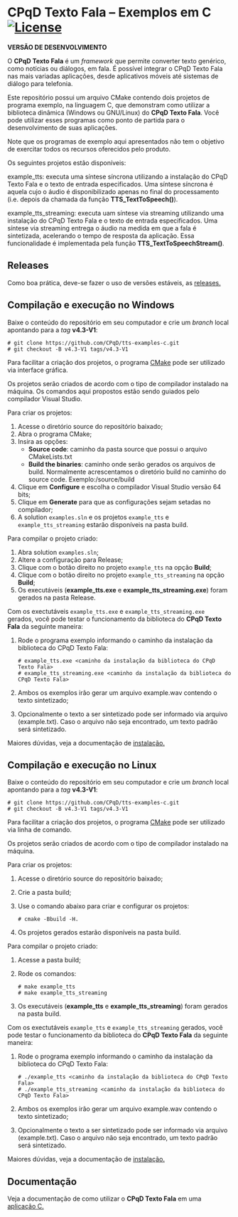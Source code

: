 # CPqD Texto Fala &ndash; Exemplos em C  [![License](https://img.shields.io/badge/License-Apache%202.0-blue.svg)](https://opensource.org/licenses/Apache-2.0)

**VERSÃO DE DESENVOLVIMENTO**

O **CPqD Texto Fala** é um *framework* que permite converter texto genérico, como notícias ou diálogos, em fala. É possível integrar o CPqD Texto Fala nas mais variadas aplicações, desde aplicativos móveis até sistemas de diálogo para telefonia.

Este repositório possui um arquivo CMake contendo dois projetos de programa exemplo, na linguagem C, que demonstram como utilizar a biblioteca dinâmica (Windows ou GNU/Linux) do **CPqD Texto Fala**. Você pode utilizar esses programas como ponto de partida para o desenvolvimento de suas aplicações.

Note que os programas de exemplo aqui apresentados não tem o objetivo de exercitar todos os recursos oferecidos pelo produto.

Os seguintes projetos estão disponíveis:

example_tts: executa uma síntese síncrona utilizando a instalação do CPqD Texto Fala e o texto de entrada especificados. Uma síntese síncrona é aquela cujo o áudio é disponibilizado apenas no final do processamento (i.e. depois da chamada da função **TTS_TextToSpeech()**).

example_tts_streaming: executa uam síntese via streaming utilizando uma instalação do CPqD Texto Fala e o texto de entrada especificados. Uma síntese via streaming entrega o áudio na medida em que a fala é sintetizada, acelerando o tempo de resposta da aplicação. Essa funcionalidade é implementada pela função **TTS_TextToSpeechStream()**.


## Releases

Como boa prática, deve-se fazer o uso de versões estáveis, as [releases.](https://github.com/CPqD/tts-examples-c/releases)


## Compilação e execução no Windows

Baixe o conteúdo do repositório em seu computador e crie um *branch* local apontando para a *tag* **v4.3-V1**:

	# git clone https://github.com/CPqD/tts-examples-c.git
	# git checkout -B v4.3-V1 tags/v4.3-V1

Para facilitar a criação dos projetos, o programa [CMake](https://cmake.org/) pode ser utilizado via interface gráfica.

Os projetos serão criados de acordo com o tipo de compilador instalado na máquina. Os comandos aqui propostos estão sendo guiados pelo compilador Visual Studio.

Para criar os projetos:
1. Acesse o diretório source do repositório baixado;
2. Abra o programa CMake;
3. Insira as opções:
    - **Source code**: caminho da pasta source que possui o arquivo CMakeLists.txt
    - **Build the binaries**: caminho onde serão gerados os arquivos de build. Normalmente acrescentamos o diretório build no caminho do source code. Exemplo:/source/build
4. Clique em **Configure** e escolha o compilador Visual Studio versão 64 bits;
5. Clique em **Generate** para que as configurações sejam setadas no compilador;
6. A solution ``examples.sln`` e os projetos ``example_tts`` e ``example_tts_streaming`` estarão disponíveis na pasta build.


Para compilar o projeto criado:
1. Abra solution ``examples.sln``;
2. Altere a configuração para Release;
3. Clique com o botão direito no projeto ``example_tts`` na opção **Build**;
4. Clique com o botão direito no projeto ``example_tts_streaming`` na opção **Build**;
5. Os executáveis (**example_tts.exe** e **example_tts_streaming.exe**) foram gerados na pasta Release.


Com os exectutáveis ``example_tts.exe`` e ``example_tts_streaming.exe`` gerados, você pode testar o funcionamento da biblioteca do **CPqD Texto Fala** da seguinte maneira:
1. Rode o programa exemplo informando o caminho da instalação da biblioteca do CPqD Texto Fala:
       
       # example_tts.exe <caminho da instalação da biblioteca do CPqD Texto Fala>
       # example_tts_streaming.exe <caminho da instalação da biblioteca do CPqD Texto Fala>
2. Ambos os exemplos irão gerar um arquivo example.wav contendo o texto sintetizado;
3. Opcionalmente o texto a ser sintetizado pode ser informado via arquivo (example.txt). Caso o arquivo não seja encontrado, um texto padrão será sintetizado.

Maiores dúvidas, veja a documentação de [instalação.](https://speechweb.cpqd.com.br/tts/docs/latest/InstallationGuide/Installation/Install.html)



## Compilação e execução no Linux

Baixe o conteúdo do repositório em seu computador e crie um *branch* local apontando para a *tag* **v4.3-V1**:

	# git clone https://github.com/CPqD/tts-examples-c.git
	# git checkout -B v4.3-V1 tags/v4.3-V1

Para facilitar a criação dos projetos, o programa [CMake](https://cmake.org/) pode ser utilizado via linha de comando.

Os projetos serão criados de acordo com o tipo de compilador instalado na máquina.

Para criar os projetos:
1. Acesse o diretório source do repositório baixado;
2. Crie a pasta build;
3. Use o comando abaixo para criar e configurar os projetos:
       
       # cmake -Bbuild -H.

4. Os projetos gerados estarão disponíveis na pasta build.



Para compilar o projeto criado:
1. Acesse a pasta build;
2. Rode os comandos:

       # make example_tts 
       # make example_tts_streaming
 
3. Os executáveis (**example_tts** e **example_tts_streaming**) foram gerados na pasta build.


Com os exectutáveis ``example_tts`` e ``example_tts_streaming`` gerados, você pode testar o funcionamento da biblioteca do **CPqD Texto Fala** da seguinte maneira:
1. Rode o programa exemplo informando o caminho da instalação da biblioteca do CPqD Texto Fala:
       
       # ./example_tts <caminho da instalação da biblioteca do CPqD Texto Fala>
       # ./example_tts_streaming <caminho da instalação da biblioteca do CPqD Texto Fala>
2. Ambos os exemplos irão gerar um arquivo example.wav contendo o texto sintetizado;
3. Opcionalmente o texto a ser sintetizado pode ser informado via arquivo (example.txt). Caso o arquivo não seja encontrado, um texto padrão será sintetizado.

Maiores dúvidas, veja a documentação de [instalação.](https://speechweb.cpqd.com.br/tts/docs/latest/InstallationGuide/Installation/Install.html)



## Documentação

Veja a documentação de como utilizar o **CPqD Texto Fala** em uma [aplicação C.](https://speechweb.cpqd.com.br/tts/docs/latest/ProgrammingGuide/Native/Index.html)
